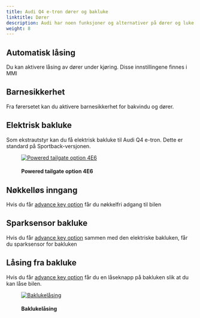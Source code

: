 ```yaml
---
title: Audi Q4 e-tron dører og bakluke
linktitle: Dører
description: Audi har noen funksjoner og alternativer på dører og luke.
weight: 8
---
```

<!-- markdownlint-disable MD033 -->
## Automatisk låsing

Du kan aktivere låsing av dører under kjøring. Disse innstillingene finnes i MMI

## Barnesikkerhet

Fra førersetet kan du aktivere barnesikkerhet for bakvindu og dører.

## Elektrisk bakluke

Som ekstrautstyr kan du få elektrisk bakluke til Audi Q4 e-tron. Dette er standard på Sportback-versjonen.

<figure>
    <a href="https://media.electrichasgoneaudi.net/multimedia/models/q4-e-tron/technology/lockingsystems/kicksensor.jpg">
        <img src="https://media.electrichasgoneaudi.net/multimedia/models/q4-e-tron/technology/lockingsystems/kicksensors.jpg"
        class="img-fluid" alt="Powered tailgate option 4E6" title="Powered tailgate option 4E6">
    </a>
    <figcaption><h4>Powered tailgate option 4E6</h4></figcaption>
</figure>

## Nøkkelløs inngang

Hvis du får [advance key option](../../technology/lockingsystems/#advance-key-option-pgc) får du nøkkelfri adgang til bilen

## Sparksensor bakluke

Hvis du får [advance key option](../../technology/lockingsystems/#advance-key-option-pgc) sammen med den elektriske bakluken, får du sparksensor for bakluken

## Låsing fra bakluke

Hvis du får [advance key option](../../technology/lockingsystems/#advance-key-option-pgc) får du en låseknapp på bakluken
slik at du kan låse bilen.

<figure>
    <a href="https://media.electrichasgoneaudi.net/multimedia/models/q4-e-tron/exterior/doors/tailgatelocking.jpg">
        <img src="https://media.electrichasgoneaudi.net/multimedia/models/q4-e-tron/exterior/doors/tailgatelockings.jpg" 
        class="img-fluid" alt="Baklukelåsing" title="Baklukelåsing">
    </a>
    <figcaption><h4>Baklukelåsing</h4></figcaption>
</figure>
